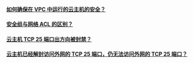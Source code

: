 #### [如何确保在 VPC 中运行的云主机的安全？](http://tcecqpoc.fsphere.cn/document/product/215/12388)
#### [安全组与网络 ACL 的区别？](http://tcecqpoc.fsphere.cn/document/product/215/12389)
#### [云主机 TCP 25 端口出方向被封禁？](http://tcecqpoc.fsphere.cn/document/product/215/12390)
#### [云主机已经解封访问外网的 TCP 25 端口，仍无法访问外网的 TCP 25 端口？](http://tcecqpoc.fsphere.cn/document/product/215/12391)
